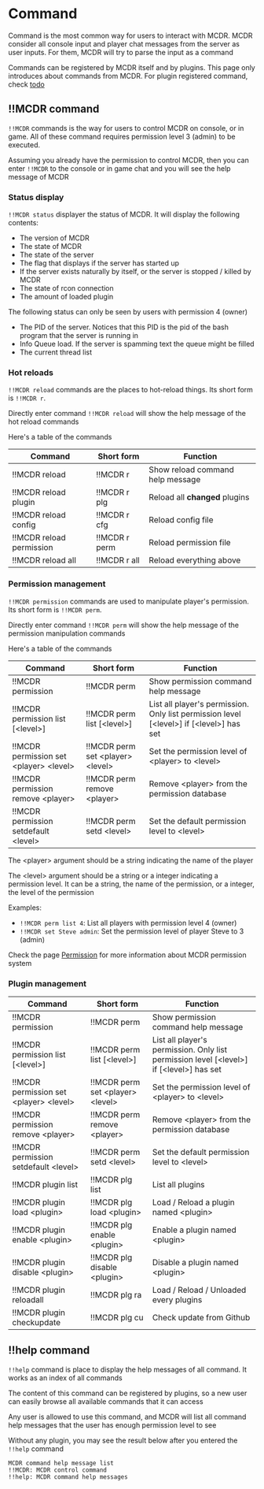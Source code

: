 # Command

Command is the most common way for users to interact with MCDR. MCDR consider all console input and player chat messages from the server as user inputs. For them, MCDR will try to parse the input as a command

Commands can be registered by MCDR itself and by plugins. This page only introduces about commands from MCDR. For plugin registered command, check [todo](todo)

## !!MCDR command

`!!MCDR` commands is the way for users to control MCDR on console, or in game. All of these command requires permission level 3 (admin) to be executed.

Assuming you already have the permission to control MCDR, then you can enter `!!MCDR` to the console or in game chat and you will see the help message of MCDR

### Status display

`!!MCDR status` displayer the status of MCDR. It will display the following contents:

- The version of MCDR
- The state of MCDR
- The state of the server
- The flag that displays if the server has started up
- If the server exists naturally by itself, or the server is stopped / killed by MCDR
- The state of rcon connection
- The amount of loaded plugin

The following status can only be seen by users with permission 4 (owner)

- The PID of the server. Notices that this PID is the pid of the bash program that the server is running in
- Info Queue load. If the server is spamming text the queue might be filled
- The current thread list


### Hot reloads

`!!MCDR reload` commands are the places to hot-reload things. Its short form is `!!MCDR r`.
 
Directly enter command `!!MCDR reload` will show the help message of the hot reload commands

Here's a table of the commands

| Command | Short form | Function |
|---|---|---|
| !!MCDR reload | !!MCDR r | Show reload command help message |
| !!MCDR reload plugin | !!MCDR r plg | Reload all **changed** plugins  |
| !!MCDR reload config | !!MCDR r cfg | Reload config file |
| !!MCDR reload permission | !!MCDR r perm | Reload permission file |
| !!MCDR reload all | !!MCDR r all | Reload everything above |


### Permission management

`!!MCDR permission` commands are used to manipulate player's permission. Its short form is `!!MCDR perm`.
 
Directly enter command `!!MCDR perm` will show the help message of the permission manipulation commands

Here's a table of the commands

| Command | Short form | Function |
|---|---|---|
| !!MCDR permission | !!MCDR perm | Show permission command help message |
| !!MCDR permission list \[\<level\>\] | !!MCDR perm list \[\<level\>\] | List all player's permission. Only list permission level \[\<level\>\] if \[\<level\>\] has set |
| !!MCDR permission set \<player\> \<level\> | !!MCDR perm set \<player\> \<level\> | Set the permission level of \<player\> to \<level\> |
| !!MCDR permission remove \<player\> | !!MCDR perm remove \<player\> | Remove \<player\> from the permission database |
| !!MCDR permission setdefault \<level\> | !!MCDR perm setd \<level\> | Set the default permission level to \<level\> |

The \<player\> argument should be a string indicating the name of the player

The \<level\> argument should be a string or a integer indicating a permission level. It can be a string, the name of the permission, or a integer, the level of the permission

Examples:

- `!!MCDR perm list 4`: List all players with permission level 4 (owner)
- `!!MCDR set Steve admin`: Set the permission level of player Steve to 3 (admin)

Check the page [Permission](/permission.html) for more information about MCDR permission system

### Plugin management

| Command | Short form | Function |
|---|---|---|
| !!MCDR permission | !!MCDR perm | Show permission command help message |
| !!MCDR permission list \[\<level\>\] | !!MCDR perm list \[\<level\>\] | List all player's permission. Only list permission level \[\<level\>\] if \[\<level\>\] has set |
| !!MCDR permission set \<player\> \<level\> | !!MCDR perm set \<player\> \<level\> | Set the permission level of \<player\> to \<level\> |
| !!MCDR permission remove \<player\> | !!MCDR perm remove \<player\> | Remove \<player\> from the permission database |
| !!MCDR permission setdefault \<level\> | !!MCDR perm setd \<level\> | Set the default permission level to \<level\> |
| !!MCDR plugin list | !!MCDR plg list | List all plugins |
| !!MCDR plugin load \<plugin\> | !!MCDR plg load \<plugin\> | Load / Reload a plugin named \<plugin\> |
| !!MCDR plugin enable \<plugin\> | !!MCDR plg enable \<plugin\> | Enable a plugin named \<plugin\> |
| !!MCDR plugin disable \<plugin\> | !!MCDR plg disable \<plugin\> | Disable a plugin named \<plugin\> |
| !!MCDR plugin reloadall | !!MCDR plg ra | Load / Reload / Unloaded every plugins |
| !!MCDR plugin checkupdate | !!MCDR plg cu | Check update from Github |

## !!help command

`!!help` command is place to display the help messages of all command. It works as an index of all commands

The content of this command can be registered by plugins, so a new user can easily browse all available commands that it can access

Any user is allowed to use this command, and MCDR will list all command help messages that the user has enough permission level to see

Without any plugin, you may see the result below after you entered the `!!help` command

```
MCDR command help message list
!!MCDR: MCDR control command
!!help: MCDR command help messages
```
